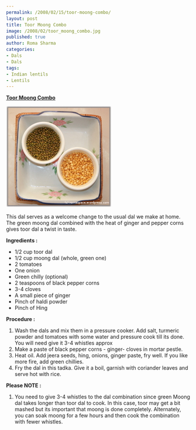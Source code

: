 ```yaml
--- 
permalink: /2008/02/15/toor-moong-combo/
layout: post
title: Toor Moong Combo
image: /2008/02/toor_moong_combo.jpg
published: true
author: Roma Sharma
categories: 
- Dals
- Dals
tags:
- Indian lentils
- Lentils
---
```

<span style="text-decoration:underline;"><strong>Toor Moong Combo</strong></span>

<a title="toor_moong_combo.jpg" href="/2008/02/toor_moong_combo.jpg"><img src="/2008/02/toor_moong_combo.jpg" alt="toor_moong_combo.jpg" /></a>

This dal serves as a welcome change to the usual dal we make at home. The green moong dal combined with the heat of ginger and pepper corns gives toor dal a twist in taste.

<strong>Ingredients :</strong>
<ul>
	<li>1/2 cup toor dal</li>
	<li>1/2 cup moong dal (whole, green one)</li>
	<li>2 tomatoes</li>
	<li>One onion</li>
	<li>Green chilly (optional)</li>
	<li>2 teaspoons of black pepper corns</li>
	<li>3-4 cloves</li>
	<li>A small piece of ginger</li>
	<li>Pinch of haldi powder</li>
	<li>Pinch of Hing</li>
</ul>
<strong>Procedure :</strong>
<ol>
	<li>Wash the dals and mix them in a pressure cooker. Add salt, turmeric powder and tomatoes with some water and pressure cook till its done. You will need give it 3-4 whistles approx</li>
	<li>Make a paste of black pepper corns - ginger- cloves in mortar pestle.</li>
	<li>Heat oil. Add jeera seeds, hing, onions, ginger paste, fry well. If you like more fire, add green chillies.</li>
	<li>Fry the dal in this tadka. Give it a boil, garnish with coriander leaves and serve hot with rice.</li>
</ol>
<strong>Please NOTE :</strong>
<ol>
	<li>You need to give 3-4 whistles to the dal combination since green Moong dal takes longer than toor dal to cook. In this case, toor may get a bit mashed but its important that moong is done completely. Alternately, you can soak moong for a few hours and then cook the combination with fewer whistles.</li>
</ol>
